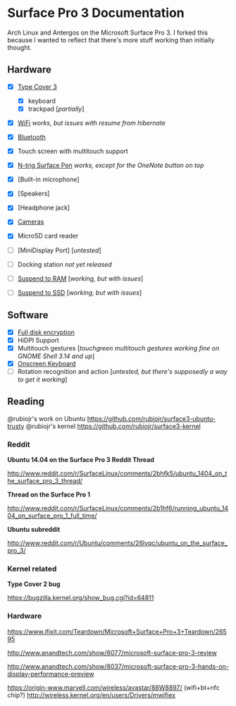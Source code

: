 # Surface Pro 3 Documentation

Arch Linux and Antergos on the Microsoft Surface Pro 3. I forked this because I wanted to reflect that there's more stuff working than initially thought.

## Hardware

* [x] [Type Cover 3][#1]
  * [x] keyboard
  * [x] trackpad [*partially*]
* [x] [WiFi][#2] *works, but issues with resume from hibernate*
* [x] [Bluetooth][#2]
* [x] Touch screen with multitouch support
* [x] [N-trig Surface Pen][#4] *works, except for the OneNote button on top*
* [x] [Built-in microphone]
* [x] [Speakers]
* [x] [Headphone jack]
* [x] [Cameras][#3]
* [x] MicroSD card reader
* [ ] [MiniDisplay Port] [*untested*]
* [ ] Docking station *not yet released*
* [ ] [Suspend to RAM][#2] [*working, but with issues*]
* [ ] [Suspend to SSD][#2] [*working, but with issues*]


## Software

* [x] [Full disk encryption][#7]
* [x] HiDPI Support
* [x] Multitouch gestures [*touchgreen multitouch gestures working fine on GNOME Shell 3.14 and up*]
* [x] [Onscreen Keyboard][#5]
* [ ] Rotation recognition and action [*untested, but there's supposedly a way to get it working*]

[#1]: https://github.com/Vistaus/surface3-arch-antergoslinux/issues/1
[#2]: https://github.com/Vistaus/surface3-arch-antergoslinux/issues/2
[#3]: https://github.com/Vistaus/surface3-arch-antergoslinux/issues/3
[#4]: https://github.com/Vistaus/surface3-arch-antergoslinux/issues/4
[#5]: https://github.com/Vistaus/surface3-arch-antergoslinux/issues/5
[#6]: https://github.com/nuclearsandwich/surface3-archlinux/issues/6
[#7]: https://github.com/nuclearsandwich/surface3-archlinux/issues/7
[#8]: https://github.com/nuclearsandwich/surface3-archlinux/issues/8


## Reading

@rubiojr's work on Ubuntu https://github.com/rubiojr/surface3-ubuntu-trusty
@rubiojr's kernel https://github.com/rubiojr/surface3-kernel

### Reddit

**Ubuntu 14.04 on the Surface Pro 3 Reddit Thread**

http://www.reddit.com/r/SurfaceLinux/comments/2bhfk5/ubuntu_1404_on_the_surface_pro_3_thread/

**Thread on the Surface Pro 1**

http://www.reddit.com/r/SurfaceLinux/comments/2b1hf6/running_ubuntu_1404_on_surface_pro_1_full_time/

**Ubuntu subreddit**

http://www.reddit.com/r/Ubuntu/comments/26lvqc/ubuntu_on_the_surface_pro_3/

### Kernel related

**Type Cover 2 bug**

https://bugzilla.kernel.org/show_bug.cgi?id=64811

### Hardware

https://www.ifixit.com/Teardown/Microsoft+Surface+Pro+3+Teardown/26595

http://www.anandtech.com/show/8077/microsoft-surface-pro-3-review

http://www.anandtech.com/show/8037/microsoft-surface-pro-3-hands-on-display-performance-preview

https://origin-www.marvell.com/wireless/avastar/88W8897/ (wifi+bt+nfc chip?)
http://wireless.kernel.org/en/users/Drivers/mwifiex
